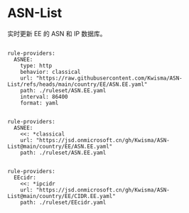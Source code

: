 
# ASN-List

实时更新 EE 的 ASN 和 IP 数据库。

<pre><code class="language-javascript">
rule-providers:
  ASNEE:
    type: http
    behavior: classical
    url: "https://raw.githubusercontent.com/Kwisma/ASN-List/refs/heads/main/country/EE/ASN.EE.yaml"
    path: ./ruleset/ASN.EE.yaml
    interval: 86400
    format: yaml
</code></pre>

<pre><code class="language-javascript">
rule-providers:
  ASNEE:
    <<: *classical
    url: "https://jsd.onmicrosoft.cn/gh/Kwisma/ASN-List@main/country/EE/ASN.EE.yaml"
    path: ./ruleset/ASN.EE.yaml
</code></pre>

<pre><code class="language-javascript">
rule-providers:
  EEcidr:
    <<: *ipcidr
    url: "https://jsd.onmicrosoft.cn/gh/Kwisma/ASN-List@main/country/EE/CIDR.EE.yaml"
    path: ./ruleset/EEcidr.yaml
</code></pre>